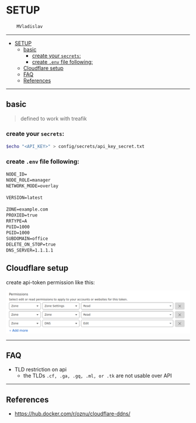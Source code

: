 # SETUP

```sh
    MVladislav
```

---

- [SETUP](#setup)
  - [basic](#basic)
    - [create your `secrets`:](#create-your-secrets)
    - [create `.env` file following:](#create-env-file-following)
  - [Cloudflare setup](#cloudflare-setup)
  - [FAQ](#faq)
  - [References](#references)

---

## basic

> defined to work with treafik

### create your `secrets`:

```sh
$echo "<API_KEY>" > config/secrets/api_key_secret.txt
```

### create `.env` file following:

```env
NODE_ID=
NODE_ROLE=manager
NETWORK_MODE=overlay

VERSION=latest

ZONE=example.com
PROXIED=true
RRTYPE=A
PUID=1000
PGID=1000
SUBDOMAIN=office
DELETE_ON_STOP=true
DNS_SERVER=1.1.1.1
```

## Cloudflare setup

create api-token permission like this:

![api-token permission](__docs/2022-11-22-17-23-31.png)

---

## FAQ

- TLD restriction on api
  - the TLDs `.cf, .ga, .gq, .ml, or .tk` are not usable over API

---

## References

- <https://hub.docker.com/r/oznu/cloudflare-ddns/>

